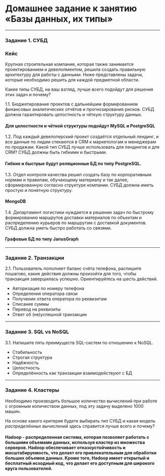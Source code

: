 # Домашнее задание к занятию «Базы данных, их типы»



---

### Задание 1. СУБД

### Кейс
Крупная строительная компания, которая также занимается проектированием и девелопментом, решила создать 
правильную архитектуру для работы с данными. Ниже представлены задачи, которые необходимо решить для
каждой предметной области. 

Какие типы СУБД, на ваш взгляд, лучше всего подойдут для решения этих задач и почему? 
 
1.1. Бюджетирование проектов с дальнейшим формированием финансовых аналитических отчётов и прогнозирования рисков.
СУБД должна гарантировать целостность и чёткую структуру данных.
#### Для целостности и чёткой структуры подойдут MySQL и PostgreSQL



1.2. Под каждый девелоперский проект создаётся отдельный лендинг, и все данные по лидам стекаются в CRM к 
маркетологам и менеджерам по продажам. Какой тип СУБД лучше использовать для лендингов и для CRM? 
СУБД должны быть гибкими и быстрыми.
#### Гибкие и быстрые будут реляционные БД по типу PostgreSQL.

1.3. Отдел контроля качества решил создать базу по корпоративным нормам и правилам, обучающему материалу 
и так далее, сформированную согласно структуре компании. СУБД должна иметь простую и понятную структуру.
#### MongoDB


1.4. Департамент логистики нуждается в решении задач по быстрому формированию маршрутов доставки материалов 
по объектам и распределению курьеров по маршрутам с доставкой документов. СУБД должна уметь быстро работать
со связями.
#### Графовые БД по типу JanusGraph


---

### Задание 2. Транзакции

2.1. Пользователь пополняет баланс счёта телефона, распишите пошагово, какие действия должны произойти для того, чтобы 
транзакция завершилась успешно. Ориентируйтесь на шесть действий.
- Авторизация по номеру телефона
- Определения оператора связи
- Получение ответа оператора по реквизитам
- Списание суммы
- Перевод на реквизиты
- Ответ об (не)успешной транзакции


---

### Задание 3. SQL vs NoSQL

3.1. Напишите пять преимуществ SQL-систем по отношению к NoSQL. 
- Стабильность
- Строгая структура
- Надёжность
- Целостность
- Определённость как транзакции взаимодействуют с БД

---

### Задание 4. Кластеры

Необходимо производить большое количество вычислений при работе с огромным количеством данных, под эту задачу 
выделено 1000 машин. 

На основе какого критерия будете выбирать тип СУБД и какая модель *распределённых вычислений* 
здесь справится лучше всего и почему?
#### Hadoop - распределенная система, которая позволяет работать с большими объемами данных, используя кластер из множества серверов. Hadoop обеспечивает отказоустойчивость и масштабируемость, что делает его привлекательным для обработки больших объемов данных. Кроме того, Hadoop имеет открытый и бесплатный исходный код, что делает его доступным для широкого круга пользователей.
